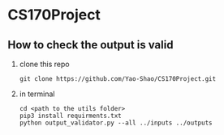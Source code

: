 # CS170Project

## How to check the output is valid

1. clone this repo

   ```
   git clone https://github.com/Yao-Shao/CS170Project.git
   ```

2. in terminal

   ```
   cd <path to the utils folder>
   pip3 install requirments.txt
   python output_validator.py --all ../inputs ../outputs
   ```

   